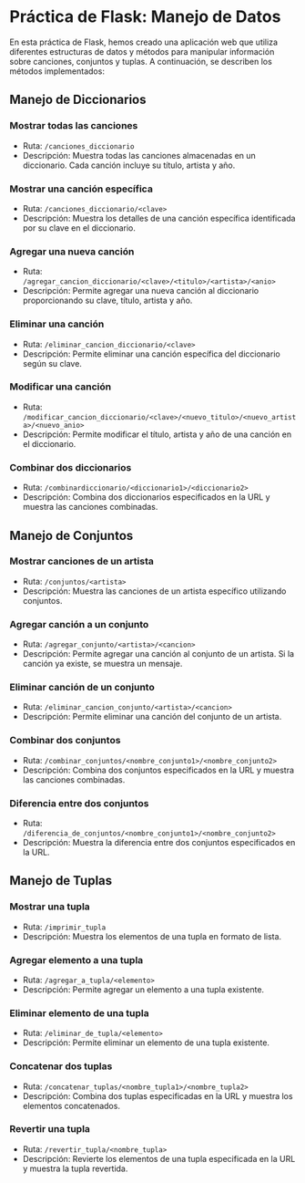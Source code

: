 # Práctica de Flask: Manejo de Datos

En esta práctica de Flask, hemos creado una aplicación web que utiliza diferentes estructuras de datos y métodos para manipular información sobre canciones, conjuntos y tuplas. A continuación, se describen los métodos implementados:

## Manejo de Diccionarios

### Mostrar todas las canciones
- Ruta: `/canciones_diccionario`
- Descripción: Muestra todas las canciones almacenadas en un diccionario. Cada canción incluye su título, artista y año.

### Mostrar una canción específica
- Ruta: `/canciones_diccionario/<clave>`
- Descripción: Muestra los detalles de una canción específica identificada por su clave en el diccionario.

### Agregar una nueva canción
- Ruta: `/agregar_cancion_diccionario/<clave>/<titulo>/<artista>/<anio>`
- Descripción: Permite agregar una nueva canción al diccionario proporcionando su clave, título, artista y año.

### Eliminar una canción
- Ruta: `/eliminar_cancion_diccionario/<clave>`
- Descripción: Permite eliminar una canción específica del diccionario según su clave.

### Modificar una canción
- Ruta: `/modificar_cancion_diccionario/<clave>/<nuevo_titulo>/<nuevo_artista>/<nuevo_anio>`
- Descripción: Permite modificar el título, artista y año de una canción en el diccionario.

### Combinar dos diccionarios
- Ruta: `/combinardiccionario/<diccionario1>/<diccionario2>`
- Descripción: Combina dos diccionarios especificados en la URL y muestra las canciones combinadas.

## Manejo de Conjuntos

### Mostrar canciones de un artista
- Ruta: `/conjuntos/<artista>`
- Descripción: Muestra las canciones de un artista específico utilizando conjuntos.

### Agregar canción a un conjunto
- Ruta: `/agregar_conjunto/<artista>/<cancion>`
- Descripción: Permite agregar una canción al conjunto de un artista. Si la canción ya existe, se muestra un mensaje.

### Eliminar canción de un conjunto
- Ruta: `/eliminar_cancion_conjunto/<artista>/<cancion>`
- Descripción: Permite eliminar una canción del conjunto de un artista.

### Combinar dos conjuntos
- Ruta: `/combinar_conjuntos/<nombre_conjunto1>/<nombre_conjunto2>`
- Descripción: Combina dos conjuntos especificados en la URL y muestra las canciones combinadas.

### Diferencia entre dos conjuntos
- Ruta: `/diferencia_de_conjuntos/<nombre_conjunto1>/<nombre_conjunto2>`
- Descripción: Muestra la diferencia entre dos conjuntos especificados en la URL.

## Manejo de Tuplas

### Mostrar una tupla
- Ruta: `/imprimir_tupla`
- Descripción: Muestra los elementos de una tupla en formato de lista.

### Agregar elemento a una tupla
- Ruta: `/agregar_a_tupla/<elemento>`
- Descripción: Permite agregar un elemento a una tupla existente.

### Eliminar elemento de una tupla
- Ruta: `/eliminar_de_tupla/<elemento>`
- Descripción: Permite eliminar un elemento de una tupla existente.

### Concatenar dos tuplas
- Ruta: `/concatenar_tuplas/<nombre_tupla1>/<nombre_tupla2>`
- Descripción: Combina dos tuplas especificadas en la URL y muestra los elementos concatenados.

### Revertir una tupla
- Ruta: `/revertir_tupla/<nombre_tupla>`
- Descripción: Revierte los elementos de una tupla especificada en la URL y muestra la tupla revertida.
